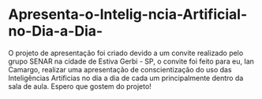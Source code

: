 # Apresenta-o-Intelig-ncia-Artificial-no-Dia-a-Dia-
O projeto de apresentação foi criado devido a um convite realizado pelo grupo SENAR na cidade de Estiva Gerbi - SP, o convite foi feito para eu, Ian Camargo, realizar uma apresentação de conscientização do uso das Inteligências Artificias no dia a dia de cada um principalmente dentro da sala de aula. Espero que gostem do projeto! 
